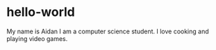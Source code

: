 # hello-world
My name is Aidan
I am a computer science student.
I love cooking and playing video games.
